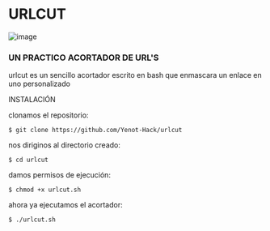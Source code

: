 # URLCUT

![image](https://user-images.githubusercontent.com/80509534/111858929-63aaa600-8902-11eb-9ab0-a36c40c5326d.png)


### UN PRACTICO ACORTADOR DE URL'S
urlcut es un sencillo acortador escrito en bash que enmascara un enlace en uno personalizado

INSTALACIÓN

clonamos el repositorio:
```
$ 𝚐𝚒𝚝 𝚌𝚕𝚘𝚗𝚎 𝚑𝚝𝚝𝚙𝚜://𝚐𝚒𝚝𝚑𝚞𝚋.𝚌𝚘𝚖/𝚈𝚎𝚗𝚘𝚝-𝙷𝚊𝚌𝚔/𝚞𝚛𝚕𝚌𝚞𝚝
```
nos diriginos al directorio creado:
```
$ 𝚌𝚍 𝚞𝚛𝚕𝚌𝚞𝚝
```
damos permisos de ejecución:
```
$ 𝚌𝚑𝚖𝚘𝚍 +𝚡 𝚞𝚛𝚕𝚌𝚞𝚝.𝚜𝚑
```
ahora ya ejecutamos el acortador:
```
$ ./𝚞𝚛𝚕𝚌𝚞𝚝.𝚜𝚑
```
